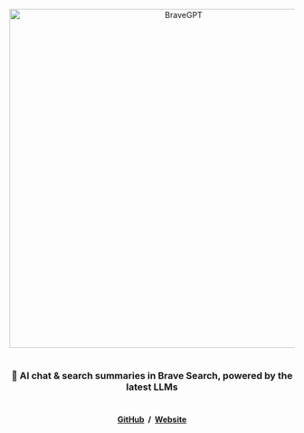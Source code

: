 <div align="center">
<br />

<a href="https://www.bravegpt.com">
<picture>
    <source media="(prefers-color-scheme: dark)" srcset="https://assets.bravegpt.com/images/logos/app/darkmode/logo730x155.png">
    <img alt="BraveGPT" width=600 src="https://assets.bravegpt.com/images/logos/app/lightmode/logo730x155.png">
</picture>
</a>

#

### 🦁 AI chat & search summaries in Brave Search, powered by the latest LLMs

#

#### [GitHub](https://github.com/KudoAI/bravegpt) &nbsp;/ &nbsp;[Website](https://www.bravegpt.com)

</div>
